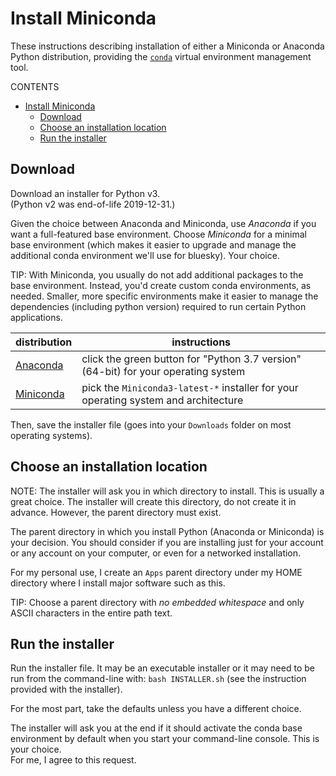 # Install Miniconda

These instructions describing installation of either a
Miniconda or Anaconda Python distribution, providing
the [`conda`](https://docs.conda.io) virtual environment management tool.

CONTENTS

- [Install Miniconda](#install-miniconda)
  - [Download](#download)
  - [Choose an installation location](#choose-an-installation-location)
  - [Run the installer](#run-the-installer)

## Download

Download an installer for Python v3.  
(Python v2 was end-of-life 2019-12-31.)

Given the choice between Anaconda and Miniconda, use *Anaconda* if you 
want a full-featured base environment.  Choose *Miniconda* for a minimal 
base environment (which makes it easier to upgrade and manage the 
additional conda environment we'll use for bluesky).  Your choice.

TIP:  With Miniconda, you usually do not add additional packages to 
the base environment.  Instead, you'd create custom conda environments, as needed.
Smaller, more specific environments make it easier to manage the
dependencies (including python version) required to run certain Python applications.

distribution  | instructions
---- | ----
[Anaconda](https://www.anaconda.com/distribution/#download-section) | click the green button for "Python 3.7 version" (64-bit) for your operating system
[Miniconda](https://repo.anaconda.com/miniconda/) | pick the `Miniconda3-latest-*` installer for your operating system and architecture

Then, save the installer file (goes into your `Downloads` folder on most operating systems).

## Choose an installation location

NOTE: 
The installer will ask you in which directory to install.  This is 
usually a great choice.  The installer will create this directory, do 
not create it in advance.  However, the parent directory must exist.

The parent directory in which you install Python (Anaconda or Miniconda) is your decision.
You should consider if you are installing just for your account or any account
on your computer, or even for a networked installation.

For my personal use, I create an `Apps` parent directory under my HOME 
directory where I install major software such as this.

TIP:
Choose a parent directory with *no embedded whitespace* and only 
ASCII characters in the entire path text.

## Run the installer

Run the installer file.  It may be an executable installer or it may need to 
be run from the command-line with: `bash INSTALLER.sh` 
(see the instruction provided with the installer).

For the most part, take the defaults unless you have a different choice.

The installer will ask you at the end if it should activate the conda base environment
by default when you start your command-line console.  This is your choice.  
For me, I agree to this request.
